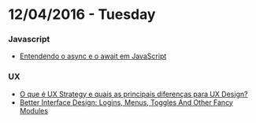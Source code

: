 # 12/04/2016 - Tuesday

### Javascript

- [Entendendo o async e o await em JavaScript](http://tableless.com.br/entendendo-o-async-e-o-await-em-javascript/)

### UX

- [O que é UX Strategy e quais as principais diferenças para UX Design?](http://arquiteturadeinformacao.com/mercado-e-carreira/o-que-e-ux-strategy-e-quais-as-principais-diferencas-para-ux-design/)
- [Better Interface Design: Logins, Menus, Toggles And Other Fancy Modules](https://www.smashingmagazine.com/2016/04/inspiring-ui-demos-logins-menus-toggles-and-more/)
